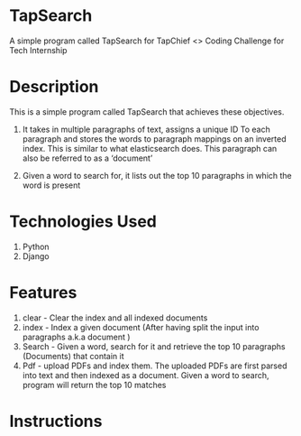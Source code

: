 # TapSearch
 A simple program called TapSearch for TapChief &lt;> Coding Challenge for Tech Internship
# Description
 This is a simple program called TapSearch that achieves these objectives.

 1. It takes in multiple paragraphs of text, assigns a unique ID To each paragraph and stores the words to paragraph mappings on an  inverted index. This is similar to what elasticsearch does. This paragraph can also be referred to as a ‘document’

 2. Given a word to search for, it lists out the top 10 paragraphs in which the word is present

# Technologies Used
 1. Python
 2. Django
 
# Features
 1. clear - Clear the index and all indexed documents
 2. index - Index a given document (After having split the input into paragraphs a.k.a document )
 3. Search - Given a word, search for it and retrieve the top 10 paragraphs (Documents) that contain it
 4. Pdf - upload PDFs and index them. The uploaded PDFs are first parsed into text and then indexed as a document. Given a word to search,     program will return the top 10 matches
 
# Instructions
 

